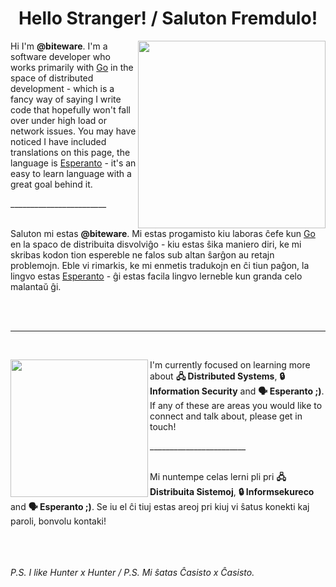 <h1 align="center">Hello Stranger! / Saluton Fremdulo!</h2>
<img src="https://64.media.tumblr.com/1a3438ac2f6f4d54cc1ee45ccb8a2b70/df1e5ceb56db829a-35/s640x960/486d1252308c9ca8df2f9aaf1aff1f4cacad83fb.jpg" align="right" height="300px" width="300px"/>
<p>Hi I'm <b>@biteware</b>. I'm a software developer who works primarily with <a href="https://golang.org/">Go</a> in the space of distributed development - which is a fancy way of saying I write code that hopefully won't fall over under high load or network issues. You may have noticed I have included translations on this page, the language is <a href="https://en.wikipedia.org/wiki/Esperanto">Esperanto</a> - it's an easy to learn language with a great goal behind it.</p>
________________________<br><br>

<p>Saluton mi estas <b>@biteware</b>. Mi estas progamisto kiu laboras ĉefe kun <a href="https://golang.org/">Go</a> en la spaco de distribuita disvolviĝo - kiu estas ŝika maniero diri, ke mi skribas kodon tion espereble ne falos sub altan ŝarĝon au retajn problemojn. Eble vi rimarkis, ke mi enmetis tradukojn en ĉi tiun paĝon, la lingvo estas <a href="https://en.wikipedia.org/wiki/Esperanto">Esperanto</a> - ĝi estas facila lingvo lerneble kun granda celo malantaŭ ĝi.</p>

<br><br><hr><br>

<img src="https://media.tenor.com/images/4d601656f2fce3cc6167aacb6862d922/tenor.gif" align="left" height="220px" width="220px"/>
<p>I'm currently focused on learning more about <b>🖧 Distributed Systems</b>, <b>🔒 Information Security</b> and <b>🗣️ Esperanto ;)</b>. If any of these are areas you would like to connect and talk about, please get in touch!</p>
________________________<br><br>
<p>Mi nuntempe celas lerni pli pri <b>🖧 Distribuita Sistemoj</b>, <b>🔒 Informsekureco</b> and <b>🗣️ Esperanto ;)</b>. Se iu el ĉi tiuj estas areoj pri kiuj vi ŝatus konekti kaj paroli, bonvolu kontaki!

<br><br><br>
<i>P.S. I like Hunter x Hunter / P.S. Mi ŝatas Ĉasisto x Ĉasisto.</i>

